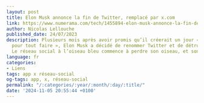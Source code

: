 ```yaml
---
layout: post
title: Elon Musk annonce la fin de Twitter, remplacé par x.com
link: https://www.numerama.com/tech/1455894-elon-musk-annonce-la-fin-de-twitter-remplace-par-x-com.html
author: Nicolas Lellouche
published_date: 24/07/2023
description: Plusieurs mois après avoir promis qu’il créerait un jour « X, l’application
  pour tout faire », Elon Musk a décidé de renommer Twitter et de détruire son identité.
  Le réseau social à l’oiseau bleu commence à perdre son oiseau, et son bleu.
language: fr
categories:
- Liens
tags: app x réseau-social
og-tags: app, x, réseau-social
permalink: "/:categories/:year/:month/:day/:title/"
date: '2024-11-05 20:55:44 +0100'
---
```

